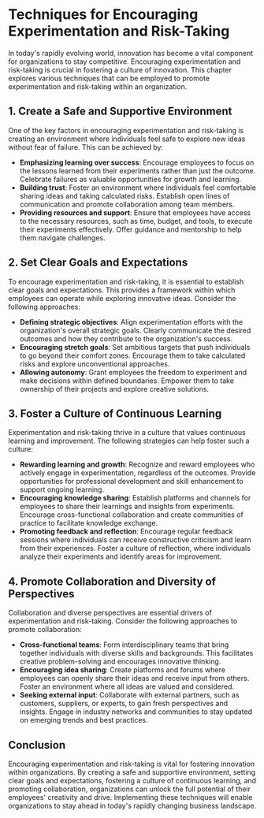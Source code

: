 Techniques for Encouraging Experimentation and Risk-Taking
===================================================================

In today's rapidly evolving world, innovation has become a vital component for organizations to stay competitive. Encouraging experimentation and risk-taking is crucial in fostering a culture of innovation. This chapter explores various techniques that can be employed to promote experimentation and risk-taking within an organization.

1\. Create a Safe and Supportive Environment
-------------------------------------------

One of the key factors in encouraging experimentation and risk-taking is creating an environment where individuals feel safe to explore new ideas without fear of failure. This can be achieved by:

* **Emphasizing learning over success**: Encourage employees to focus on the lessons learned from their experiments rather than just the outcome. Celebrate failures as valuable opportunities for growth and learning.
* **Building trust**: Foster an environment where individuals feel comfortable sharing ideas and taking calculated risks. Establish open lines of communication and promote collaboration among team members.
* **Providing resources and support**: Ensure that employees have access to the necessary resources, such as time, budget, and tools, to execute their experiments effectively. Offer guidance and mentorship to help them navigate challenges.

2\. Set Clear Goals and Expectations
-----------------------------------

To encourage experimentation and risk-taking, it is essential to establish clear goals and expectations. This provides a framework within which employees can operate while exploring innovative ideas. Consider the following approaches:

* **Defining strategic objectives**: Align experimentation efforts with the organization's overall strategic goals. Clearly communicate the desired outcomes and how they contribute to the organization's success.
* **Encouraging stretch goals**: Set ambitious targets that push individuals to go beyond their comfort zones. Encourage them to take calculated risks and explore unconventional approaches.
* **Allowing autonomy**: Grant employees the freedom to experiment and make decisions within defined boundaries. Empower them to take ownership of their projects and explore creative solutions.

3\. Foster a Culture of Continuous Learning
------------------------------------------

Experimentation and risk-taking thrive in a culture that values continuous learning and improvement. The following strategies can help foster such a culture:

* **Rewarding learning and growth**: Recognize and reward employees who actively engage in experimentation, regardless of the outcomes. Provide opportunities for professional development and skill enhancement to support ongoing learning.
* **Encouraging knowledge sharing**: Establish platforms and channels for employees to share their learnings and insights from experiments. Encourage cross-functional collaboration and create communities of practice to facilitate knowledge exchange.
* **Promoting feedback and reflection**: Encourage regular feedback sessions where individuals can receive constructive criticism and learn from their experiences. Foster a culture of reflection, where individuals analyze their experiments and identify areas for improvement.

4\. Promote Collaboration and Diversity of Perspectives
------------------------------------------------------

Collaboration and diverse perspectives are essential drivers of experimentation and risk-taking. Consider the following approaches to promote collaboration:

* **Cross-functional teams**: Form interdisciplinary teams that bring together individuals with diverse skills and backgrounds. This facilitates creative problem-solving and encourages innovative thinking.
* **Encouraging idea sharing**: Create platforms and forums where employees can openly share their ideas and receive input from others. Foster an environment where all ideas are valued and considered.
* **Seeking external input**: Collaborate with external partners, such as customers, suppliers, or experts, to gain fresh perspectives and insights. Engage in industry networks and communities to stay updated on emerging trends and best practices.

Conclusion
----------

Encouraging experimentation and risk-taking is vital for fostering innovation within organizations. By creating a safe and supportive environment, setting clear goals and expectations, fostering a culture of continuous learning, and promoting collaboration, organizations can unlock the full potential of their employees' creativity and drive. Implementing these techniques will enable organizations to stay ahead in today's rapidly changing business landscape.
